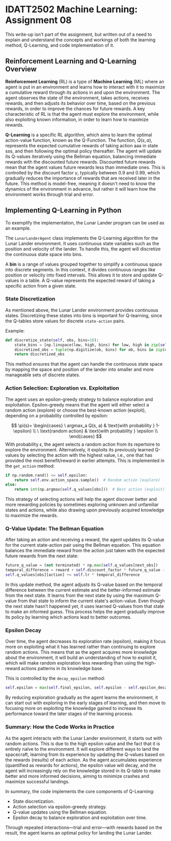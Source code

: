 # IDATT2502 Machine Learning: Assignment 08

This write-up isn't part of the assignment, but written out of a need to explain and understand the concepts and workings of both the learning method, Q-Learning, and code implementation of it.

## Reinforcement Learning and Q-Learning Overview

**Reinforcement Learning** (RL) is a type of **Machine Learning** (ML) where an agent is put in an environment and learns how to interact with it to maximize a cumulative reward through its actions in and upon the environment. The agent observes the state of the environment, takes actions, receives rewards, and then adjusts its behavior over time, based on the previous rewards, in order to improve the chances for future rewards. A key characteristic of RL is that the agent must explore the environment, while also exploiting known information, in order to learn how to maximize rewards.

**Q-Learning** is a specific RL algorithm, which aims to learn the optimal action-value function, known as the Q-Function. The function, $Q(s, a)$, represents the expected cumulative rewards of taking action aaa in state sss, and then following the optimal policy thereafter. The agent will update its Q-values iteratively using the Bellman equation, balancing immediate rewards with the discounted future rewards. Discounted future rewards mean that the agent values future rewards less than immediate ones. This is controlled by the discount factor $\gamma$, typically between 0.9 and 0.99, which gradually reduces the importance of rewards that are received later in the future. This method is model-free, meaning it doesn't need to know the dynamics of the environment in advance, but rather it will learn how the environment works through trial and error.

## Implementing Q-Learning in Python

To exemplify the implementation, the Lunar Lander program can be used as an example.

The `LunarLanderAgent` class implements the Q-Learning algorithm for the Lunar Lander environment. It uses continuous state variables such as the position and velocity of the lander. To handle this, the agent will discretize the continuous state space into bins.

A **bin** is a range of values grouped together to simplify a continuous space into discrete segments. In this context, it divides continuous ranges like position or velocity into fixed intervals. This allows it to store and update Q-values in a table. A Q-value represents the expected reward of taking a specific action from a given state.

### State Discretization

As mentioned above, the Lunar Lander environment provides continuous states. Discretizing these states into bins is important for Q-learning, since the Q-tables store values for discrete `state-action` pairs.

Example:

```python
def discretize_state(self, obs, bins=10):
    state_bins = [np.linspace(low, high, bins) for low, high in zip(self.env.observation_space.low, self.env.observation_space.high)]
    discretized_obs = tuple(np.digitize(ob, bins) for ob, bins in zip(obs, state_bins))
    return discretized_obs
```

This method ensures that the agent can handle the continuous state space by mapping the space and position of the lander into smaller and more manageable sets of discrete states.

### Action Selection: Exploration vs. Exploitation

The agent uses an epsilon-greedy strategy to balance exploration and exploitation. Epsilon-greedy means that the agent will either select a random action (explore) or choose the best-known action (exploit), depending on a probability controlled by epsilon:

$$
\pi(s)=
\begin{cases}
\ argmax_a Q(s, a) & \text{with probability } 1-\epsilon) \\
\ \text{random action} & \text{with probability } \epsilon \\
\end{cases}
$$
With probability $\epsilon$, the agent selects a random action from its repertoire to explore the environment. Alternatively, it exploits its previously learned Q-values by selecting the action with the highest value, i.e., one that has provided the most benefit/reward in earlier attempts. This is implemented in the `get_action` method:

```python
if np.random.rand() <= self.epsilon:
    return self.env.action_space.sample()  # Random action (explore)
else:
    return int(np.argmax(self.q_values[obs]))  # Best action (exploit)
```

This strategy of selecting actions will help the agent discover better and more rewarding policies by sometimes exploring unknown and unfamiliar states and actions, while also drawing upon previously acquired knowledge to maximize the rewards.

### Q-Value Update: The Bellman Equation

After taking an action and receiving a reward, the agent updates its Q-value for the current state-action pair using the Bellman equation. This equation balances the immediate reward from the action just taken with the expected future rewards from the next state:

```python
future_q_value = (not terminated) * np.max(self.q_values[next_obs])
temporal_difference = reward + self.discount_factor * future_q_value - self.q_values[obs][action]
self.q_values[obs][action] += self.lr * temporal_difference
```

In this update method, the agent adjusts its Q-value based on the temporal difference between the current estimate and the better-informed estimate from the next state. It learns from the next state by using the maximum Q-value from that state to inform the current state's action-value. Even though the next state hasn’t happened yet, it uses learned Q-values from that state to make an informed guess.  This process helps the agent gradually improve its policy by learning which actions lead to better outcomes.

### Epsilon Decay

Over time, the agent decreases its exploration rate (epsilon), making it focus more on exploiting what it has learned rather than continuing to explore random actions. This means that as the agent acquires more knowledge about the environment, it will build an understanding of how to exploit it, which will make random exploration less rewarding than using the high-reward actions patterns in its knowledge base.

This is controlled by the `decay_epsilon` method:

```python
self.epsilon = max(self.final_epsilon, self.epsilon - self.epsilon_decay)
```

By reducing exploration gradually as the agent learns the environment, it can start out with exploring in the early stages of learning, and then move to focusing more on exploiting the knowledge gained to increase its performance toward the later stages of the learning process.

### Summary: How the Code Works in Practice

As the agent interacts with the Lunar Lander environment, it starts out with random actions. This is due to the high epsilon value and the fact that it is entirely naïve to the environment. It will explore different ways to land the spacecraft, learning from its experience by updating the Q-values based on the rewards (results) of each action. As the agent accumulates experience (quantified as rewards for actions), the epsilon value will decay, and the agent will increasingly rely on the knowledge stored in its Q-table to make better and more informed decisions, aiming to minimize crashes and maximize successful landings.

In summary, the code implements the core components of Q-Learning:

- State discretization.
- Action selection via epsilon-greedy strategy.
- Q-value updates using the Bellman equation.
- Epsilon decay to balance exploration and exploitation over time.

Through repeated interactions—trial and error—with rewards based on the result, the agent learns an optimal policy for landing the Lunar Lander.